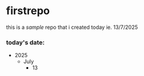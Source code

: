 # firstrepo
this is a *sample* repo that i created today ie. 13/7/2025
### today's date:
- 2025
    + July
        + 13

